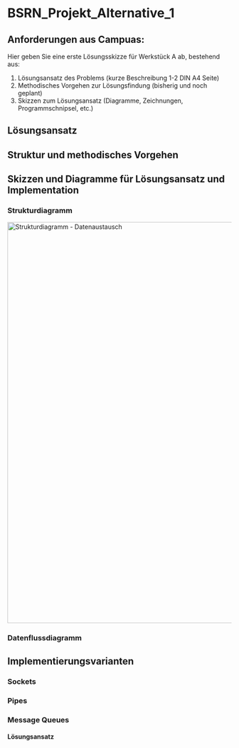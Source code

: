 # BSRN_Projekt_Alternative_1
## Anforderungen aus Campuas:
Hier geben Sie eine erste Lösungsskizze für Werkstück A ab, bestehend aus:

1. Lösungsansatz des Problems (kurze Beschreibung 1-2 DIN A4 Seite)
2. Methodisches Vorgehen zur Lösungsfindung (bisherig und noch geplant)
3. Skizzen zum Lösungsansatz (Diagramme, Zeichnungen, Programmschnipsel, etc.)

## Lösungsansatz
## Struktur und methodisches Vorgehen
## Skizzen und Diagramme für Lösungsansatz und Implementation
### Strukturdiagramm

<img width="900" alt="Strukturdiagramm - Datenaustausch" src="https://user-images.githubusercontent.com/112110296/235185286-2b54c30e-961e-4e67-895f-d6a09a51f6c4.png">

### Datenflussdiagramm
## Implementierungsvarianten
### Sockets
### Pipes
### Message Queues
#### Lösungsansatz
